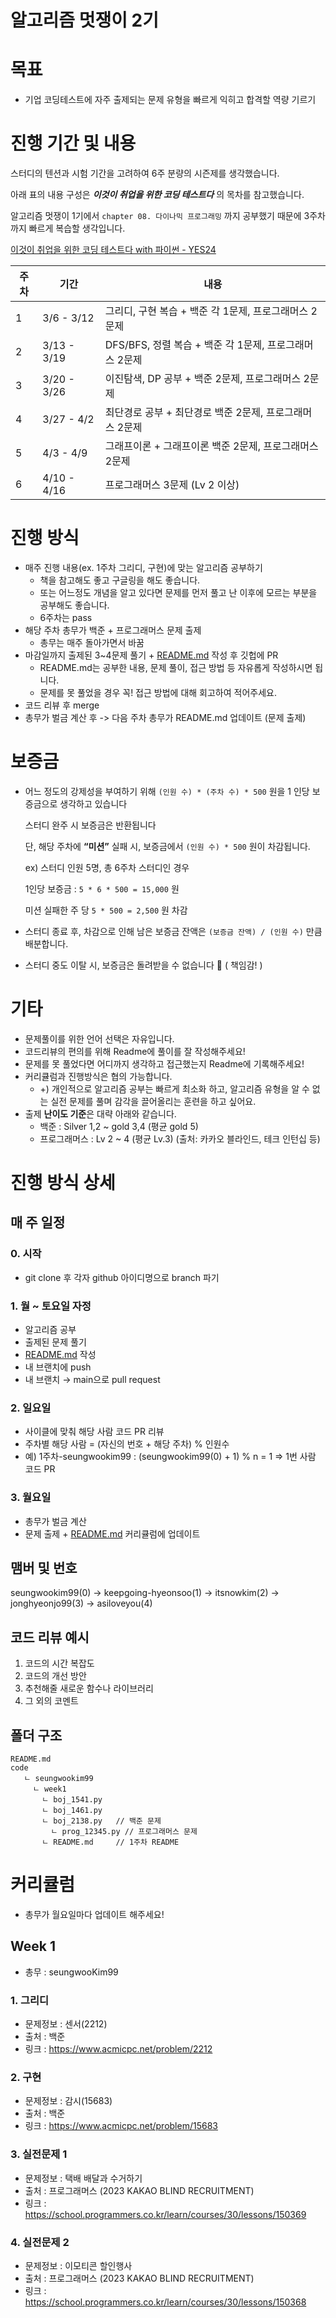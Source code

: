 # 알고리즘 멋쟁이 2기

# 목표

- 기업 코딩테스트에 자주 출제되는 문제 유형을 빠르게 익히고 합격할 역량 기르기

# 진행 기간 및 내용

스터디의 텐션과 시험 기간을 고려하여 6주 분량의 시즌제를 생각했습니다.

아래 표의 내용 구성은 ***이것이 취업을 위한 코딩 테스트다*** 의 목차를 참고했습니다. 

알고리즘 멋쟁이 1기에서 `chapter 08. 다이나믹 프로그래밍` 까지 공부했기 때문에 3주차까지 빠르게 복습할 생각입니다.

[이것이 취업을 위한 코딩 테스트다 with 파이썬  - YES24](http://www.yes24.com/Product/Goods/91433923)

| 주차 | 기간 | 내용 |
| --- | --- | --- |
| 1 | 3/6 - 3/12 | 그리디, 구현 복습 + 백준 각 1문제, 프로그래머스 2문제 |
| 2 | 3/13 - 3/19 | DFS/BFS, 정렬 복습 + 백준 각 1문제, 프로그래머스 2문제 |
| 3 | 3/20 - 3/26 | 이진탐색, DP 공부 + 백준 2문제, 프로그래머스 2문제 |
| 4 | 3/27 - 4/2 | 최단경로 공부 + 최단경로 백준 2문제, 프로그래머스 2문제 |
| 5 | 4/3 - 4/9 | 그래프이론 + 그래프이론 백준 2문제, 프로그래머스 2문제 |
| 6 | 4/10 - 4/16 | 프로그래머스 3문제 (Lv 2 이상) |

# 진행 방식

- 매주 진행 내용(ex. 1주차 그리디, 구현)에 맞는 알고리즘 공부하기
    - 책을 참고해도 좋고 구글링을 해도 좋습니다.
    - 또는 어느정도 개념을 알고 있다면 문제를 먼저 풀고 난 이후에 모르는 부분을 공부해도 좋습니다.
    - 6주차는 pass
- 해당 주차 총무가 백준 + 프로그래머스 문제 출제
    - 총무는 매주 돌아가면서 바꿈
- 마감일까지 출제된 3~4문제 풀기 + [README.md](http://README.md) 작성 후 깃헙에 PR
    - README.md는 공부한 내용, 문제 풀이, 접근 방법 등 자유롭게 작성하시면 됩니다.
    - 문제를 못 풀었을 경우 꼭! 접근 방법에 대해 회고하여 적어주세요.
- 코드 리뷰 후 merge
- 총무가 벌금 계산 후 -> 다음 주차 총무가 README.md 업데이트 (문제 출제)

# 보증금

- 어느 정도의 강제성을 부여하기 위해 `(인원 수) * (주차 수) * 500` 원을 1 인당 보증금으로 생각하고 있습니다
    
    스터디 완주 시 보증금은 반환됩니다
    
    단, 해당 주차에 **“미션”** 실패 시, 보증금에서 `(인원 수) * 500` 원이 차감됩니다.
    
    ex) 스터디 인원 5명, 총 6주차 스터디인 경우
    
    1인당 보증금 : `5 * 6 * 500 = 15,000` 원
    
    미션 실패한 주 당 `5 * 500 = 2,500` 원 차감
    
- 스터디 종료 후, 차감으로 인해 남은 보증금 잔액은 `(보증금 잔액) / (인원 수)` 만큼 배분합니다.
- 스터디 중도 이탈 시, 보증금은 돌려받을 수 없습니다 🥲 ( 책임감! )

# 기타

- 문제풀이를 위한 언어 선택은 자유입니다.
- 코드리뷰의 편의를 위해 Readme에 풀이를 잘 작성해주세요!
- 문제를 못 풀었다면 어디까지 생각하고 접근했는지 Readme에 기록해주세요!
- 커리큘럼과 진행방식은 협의 가능합니다.
    - +) 개인적으로 알고리즘 공부는 빠르게 최소화 하고, 알고리즘 유형을 알 수 없는 실전 문제를 풀며 감각을 끌어올리는 훈련을 하고 싶어요.
- 출제 **난이도 기준**은 대략 아래와 같습니다.
    - 백준 : Silver 1,2 ~ gold 3,4 (평균 gold 5)
    - 프로그래머스 : Lv 2 ~ 4 (평균 Lv.3) (출처: 카카오 블라인드, 테크 인턴십 등)

# 진행 방식 상세

## 매 주 일정

### 0. 시작

- git clone 후 각자 github 아이디명으로 branch 파기

### 1. 월 ~ 토요일 자정

- 알고리즘 공부
- 출제된 문제 풀기
- [README.md](http://README.md) 작성
- 내 브랜치에 push
- 내 브랜치 → main으로 pull request

### 2. 일요일

- 사이클에 맞춰 해당 사람 코드 PR 리뷰
- 주차별 해당 사람 = (자신의 번호 + 해당 주차) % 인원수
- 예) 1주차-seungwookim99 : (seungwookim99(0) + 1) % n = 1 => 1번 사람 코드 PR

### 3. 월요일

- 총무가 벌금 계산
- 문제 출제 + [README.md](http://README.md) 커리큘럼에 업데이트

## 맴버 및 번호

seungwookim99(0) → keepgoing-hyeonsoo(1) → itsnowkim(2) → jonghyeonjo99(3) → asiloveyou(4) 

## 코드 리뷰 예시

1. 코드의 시간 복잡도
2. 코드의 개선 방안
3. 추천해줄 새로운 함수나 라이브러리
4. 그 외의 코멘트

## 폴더 구조
```
README.md
code
   ㄴ seungwookim99
     ㄴ week1
       ㄴ boj_1541.py
       ㄴ boj_1461.py
       ㄴ boj_2138.py   // 백준 문제
	     ㄴ prog_12345.py // 프로그래머스 문제
       ㄴ README.md     // 1주차 README
```
# 커리큘럼
- 총무가 월요일마다 업데이트 해주세요!

## Week 1
- 총무 : seungwooKim99
### 1. 그리디
- 문제정보 : 센서(2212)
- 출처 : 백준
- 링크 : https://www.acmicpc.net/problem/2212
### 2. 구현
- 문제정보 : 감시(15683)
- 출처 : 백준
- 링크 : https://www.acmicpc.net/problem/15683
### 3. 실전문제 1
- 문제정보 : 택배 배달과 수거하기
- 출처 : 프로그래머스 (2023 KAKAO BLIND RECRUITMENT)
- 링크 : https://school.programmers.co.kr/learn/courses/30/lessons/150369
### 4. 실전문제 2
- 문제정보 : 이모티콘 할인행사
- 출처 : 프로그래머스 (2023 KAKAO BLIND RECRUITMENT)
- 링크 : https://school.programmers.co.kr/learn/courses/30/lessons/150368
